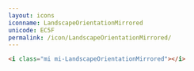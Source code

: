 ```yaml
---
layout: icons
iconname: LandscapeOrientationMirrored
unicode: EC5F
permalink: /icon/LandscapeOrientationMirrored/
---
```


``` html
<i class="mi mi-LandscapeOrientationMirrored"></i>
```
